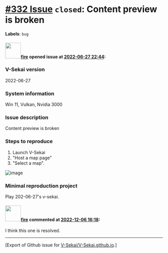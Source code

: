 # [\#332 Issue](https://github.com/V-Sekai/V-Sekai.github.io/issues/332) `closed`: Content preview is broken
**Labels**: `bug`


#### <img src="https://avatars.githubusercontent.com/u/32321?u=c2e06a3d2b49a467aa907e54aa259516440267cc&v=4" width="50">[fire](https://github.com/fire) opened issue at [2022-06-27 22:44](https://github.com/V-Sekai/V-Sekai.github.io/issues/332):

### V-Sekai version

2022-06-27

### System information

Win 11, Vulkan, Nvidia 3000

### Issue description

Content preview is broken

### Steps to reproduce

1. Launch V-Sekai
2. "Host a map page"
3. "Select a map".

![image](https://user-images.githubusercontent.com/32321/176048686-32bc8785-ac72-4e3f-a73d-5675c5a996c4.png)


### Minimal reproduction project

Play 202-06-27's v-sekai.

#### <img src="https://avatars.githubusercontent.com/u/32321?u=c2e06a3d2b49a467aa907e54aa259516440267cc&v=4" width="50">[fire](https://github.com/fire) commented at [2022-12-06 16:18](https://github.com/V-Sekai/V-Sekai.github.io/issues/332#issuecomment-1339623207):

I think this one is resolved.


-------------------------------------------------------------------------------



[Export of Github issue for [V-Sekai/V-Sekai.github.io](https://github.com/V-Sekai/V-Sekai.github.io).]
